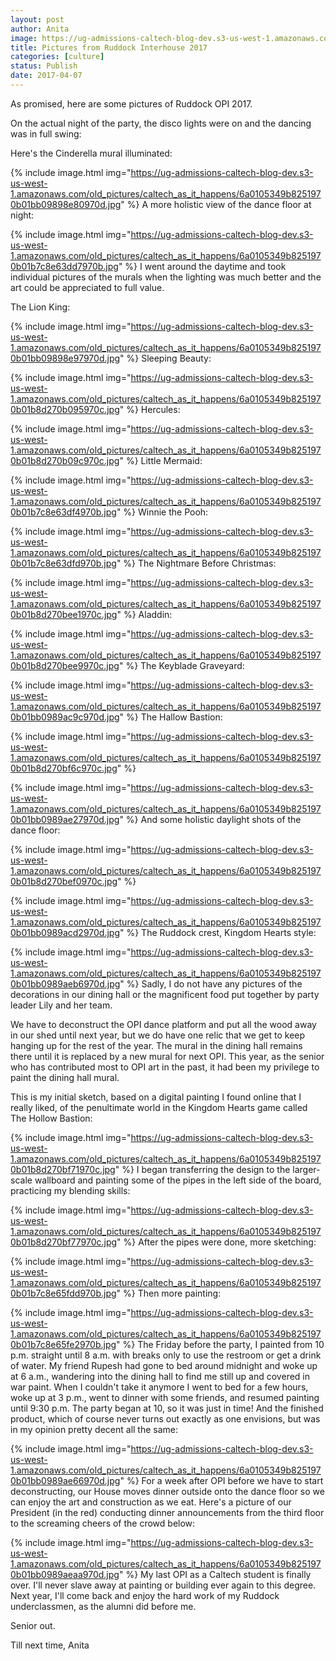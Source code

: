 ```yaml
---
layout: post
author: Anita
image: https://ug-admissions-caltech-blog-dev.s3-us-west-1.amazonaws.com/old_pictures/caltech_as_it_happens/6a0105349b8251970b01bb09898e66970d.jpg
title: Pictures from Ruddock Interhouse 2017
categories: [culture]
status: Publish
date: 2017-04-07
---
```


As promised, here are some pictures of Ruddock OPI 2017.

On the actual night of the party, the disco lights were on and the dancing was in full swing:

Here's the Cinderella mural illuminated:


{% include image.html img="https://ug-admissions-caltech-blog-dev.s3-us-west-1.amazonaws.com/old_pictures/caltech_as_it_happens/6a0105349b8251970b01bb09898e80970d.jpg" %}
A more holistic view of the dance floor at night:


{% include image.html img="https://ug-admissions-caltech-blog-dev.s3-us-west-1.amazonaws.com/old_pictures/caltech_as_it_happens/6a0105349b8251970b01b7c8e63dd7970b.jpg" %}
I went around the daytime and took individual pictures of the murals when the lighting was much better and the art could be appreciated to full value.

The Lion King:


{% include image.html img="https://ug-admissions-caltech-blog-dev.s3-us-west-1.amazonaws.com/old_pictures/caltech_as_it_happens/6a0105349b8251970b01bb09898e97970d.jpg" %}
Sleeping Beauty:


{% include image.html img="https://ug-admissions-caltech-blog-dev.s3-us-west-1.amazonaws.com/old_pictures/caltech_as_it_happens/6a0105349b8251970b01b8d270b095970c.jpg" %}
Hercules:


{% include image.html img="https://ug-admissions-caltech-blog-dev.s3-us-west-1.amazonaws.com/old_pictures/caltech_as_it_happens/6a0105349b8251970b01b8d270b09c970c.jpg" %}
Little Mermaid:


{% include image.html img="https://ug-admissions-caltech-blog-dev.s3-us-west-1.amazonaws.com/old_pictures/caltech_as_it_happens/6a0105349b8251970b01b7c8e63df4970b.jpg" %}
Winnie the Pooh:


{% include image.html img="https://ug-admissions-caltech-blog-dev.s3-us-west-1.amazonaws.com/old_pictures/caltech_as_it_happens/6a0105349b8251970b01b7c8e63dfd970b.jpg" %}
The Nightmare Before Christmas:


{% include image.html img="https://ug-admissions-caltech-blog-dev.s3-us-west-1.amazonaws.com/old_pictures/caltech_as_it_happens/6a0105349b8251970b01b8d270bee1970c.jpg" %}
Aladdin:


{% include image.html img="https://ug-admissions-caltech-blog-dev.s3-us-west-1.amazonaws.com/old_pictures/caltech_as_it_happens/6a0105349b8251970b01b8d270bee9970c.jpg" %}
The Keyblade Graveyard:


{% include image.html img="https://ug-admissions-caltech-blog-dev.s3-us-west-1.amazonaws.com/old_pictures/caltech_as_it_happens/6a0105349b8251970b01bb0989ac9c970d.jpg" %}
The Hallow Bastion:


{% include image.html img="https://ug-admissions-caltech-blog-dev.s3-us-west-1.amazonaws.com/old_pictures/caltech_as_it_happens/6a0105349b8251970b01b8d270bf6c970c.jpg" %}

{% include image.html img="https://ug-admissions-caltech-blog-dev.s3-us-west-1.amazonaws.com/old_pictures/caltech_as_it_happens/6a0105349b8251970b01bb0989ae27970d.jpg" %}
And some holistic daylight shots of the dance floor:


{% include image.html img="https://ug-admissions-caltech-blog-dev.s3-us-west-1.amazonaws.com/old_pictures/caltech_as_it_happens/6a0105349b8251970b01b8d270bef0970c.jpg" %}

{% include image.html img="https://ug-admissions-caltech-blog-dev.s3-us-west-1.amazonaws.com/old_pictures/caltech_as_it_happens/6a0105349b8251970b01bb0989acd2970d.jpg" %}
The Ruddock crest, Kingdom Hearts style:


{% include image.html img="https://ug-admissions-caltech-blog-dev.s3-us-west-1.amazonaws.com/old_pictures/caltech_as_it_happens/6a0105349b8251970b01bb0989aeb6970d.jpg" %}
Sadly, I do not have any pictures of the decorations in our dining hall or the magnificent food put together by party leader Lily and her team.

We have to deconstruct the OPI dance platform and put all the wood away in our shed until next year, but we do have one relic that we get to keep hanging up for the rest of the year. The mural in the dining hall remains there until it is replaced by a new mural for next OPI. This year, as the senior who has contributed most to OPI art in the past, it had been my privilege to paint the dining hall mural.

This is my initial sketch, based on a digital painting I found online that I really liked, of the penultimate world in the Kingdom Hearts game called The Hollow Bastion:


{% include image.html img="https://ug-admissions-caltech-blog-dev.s3-us-west-1.amazonaws.com/old_pictures/caltech_as_it_happens/6a0105349b8251970b01b8d270bf71970c.jpg" %}
I began transferring the design to the larger-scale wallboard and painting some of the pipes in the left side of the board, practicing my blending skills:


{% include image.html img="https://ug-admissions-caltech-blog-dev.s3-us-west-1.amazonaws.com/old_pictures/caltech_as_it_happens/6a0105349b8251970b01b8d270bf77970c.jpg" %}
After the pipes were done, more sketching:


{% include image.html img="https://ug-admissions-caltech-blog-dev.s3-us-west-1.amazonaws.com/old_pictures/caltech_as_it_happens/6a0105349b8251970b01b7c8e65fdd970b.jpg" %}
Then more painting:


{% include image.html img="https://ug-admissions-caltech-blog-dev.s3-us-west-1.amazonaws.com/old_pictures/caltech_as_it_happens/6a0105349b8251970b01b7c8e65fe2970b.jpg" %}
The Friday before the party, I painted from 10 p.m. straight until 8 a.m. with breaks only to use the restroom or get a drink of water. My friend Rupesh had gone to bed around midnight and woke up at 6 a.m., wandering into the dining hall to find me still up and covered in war paint. When I couldn't take it anymore I went to bed for a few hours, woke up at 3 p.m., went to dinner with some friends, and resumed painting until 9:30 p.m. The party began at 10, so it was just in time! And the finished product, which of course never turns out exactly as one envisions, but was in my opinion pretty decent all the same:


{% include image.html img="https://ug-admissions-caltech-blog-dev.s3-us-west-1.amazonaws.com/old_pictures/caltech_as_it_happens/6a0105349b8251970b01bb0989ae66970d.jpg" %}
For a week after OPI before we have to start deconstructing, our House moves dinner outside onto the dance floor so we can enjoy the art and construction as we eat. Here's a picture of our President (in the red) conducting dinner announcements from the third floor to the screaming cheers of the crowd below:


{% include image.html img="https://ug-admissions-caltech-blog-dev.s3-us-west-1.amazonaws.com/old_pictures/caltech_as_it_happens/6a0105349b8251970b01bb0989aeaa970d.jpg" %}
My last OPI as a Caltech student is finally over. I'll never slave away at painting or building ever again to this degree. Next year, I'll come back and enjoy the hard work of my Ruddock underclassmen, as the alumni did before me.

Senior out.

Till next time,
Anita

